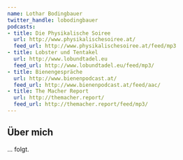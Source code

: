 ```yaml
---
name: Lothar Bodingbauer
twitter_handle: lobodingbauer
podcasts:
- title: Die Physikalische Soiree
  url: http://www.physikalischesoiree.at/
  feed_url: http://www.physikalischesoiree.at/feed/mp3
- title: Lobster und Tentakel
  url: http://www.lobundtadel.eu
  feed_url: http://www.lobundtadel.eu/feed/mp3/
- title: Bienengespräche
  url: http://www.bienenpodcast.at/
  feed_url: http://www.bienenpodcast.at/feed/aac/
- title: The Macher Report
  url: http://themacher.report/
  feed_url: http://themacher.report/feed/mp3/
---
```


## Über mich

... folgt.